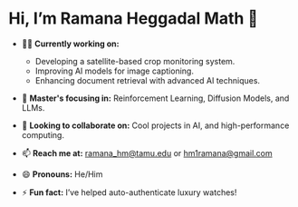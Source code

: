 # Hi, I’m Ramana Heggadal Math 👋

- 👨‍💻 **Currently working on:**
  - Developing a satellite-based crop monitoring system.
  - Improving AI models for image captioning.
  - Enhancing document retrieval with advanced AI techniques.
  
- 📘 **Master's focusing in:** Reinforcement Learning, Diffusion Models, and LLMs.
- 🤝 **Looking to collaborate on:** Cool projects in AI, and high-performance computing.
- 📫 **Reach me at:** [ramana_hm@tamu.edu](mailto:ramana_hm@tamu.edu) or [hm1ramana@gmail.com](mailto:hm1ramana@gmail.com)
- 😄 **Pronouns:** He/Him
- ⚡ **Fun fact:** I’ve helped auto-authenticate luxury watches!

<!---
ramanahm1/ramanahm1 is a ✨ special ✨ repository because its `README.md` (this file) appears on your GitHub profile.
You can click the Preview link to take a look at your changes.
--->
